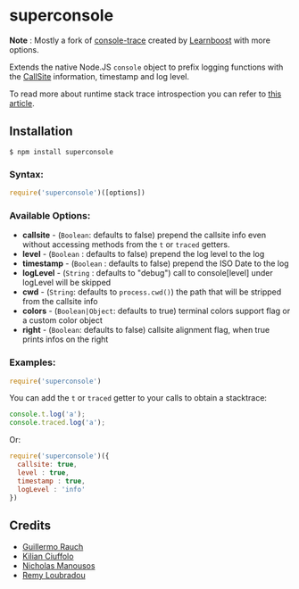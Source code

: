 # superconsole

__Note__ : Mostly a fork of [console-trace](https://github.com/LearnBoost/console-trace) created by [Learnboost](https://www.learnboost.com/) with more options.

Extends the native Node.JS `console` object to prefix logging functions
with the [CallSite](http://github.com/visionmedia/callsite) information, timestamp and log level.

To read more about runtime stack trace introspection you can refer to [this
article](http://www.devthought.com/2011/12/22/a-string-is-not-an-error/#beyond).

## Installation

    $ npm install superconsole

### Syntax:

```javascript
require('superconsole')([options])
```

### Available Options:

* __callsite__ - (`Boolean`: defaults to false) prepend the callsite info even without accessing methods from the `t` or `traced` getters.
* __level__ - (`Boolean` : defaults to false) prepend the log level to the log
* __timestamp__ - (`Boolean` : defaults to false) prepend the ISO Date to the log
* __logLevel__ - (`String` : defaults to "debug") call to console[level] under logLevel will be skipped
* __cwd__ - (`String`: defaults to `process.cwd()`) the path that will be stripped from the callsite info
* __colors__ - (`Boolean|Object`: defaults to true) terminal colors support flag or a custom color object
* __right__ - (`Boolean`: defaults to false) callsite alignment flag, when true prints infos on the right



### Examples:

```javascript
require('superconsole')
```

You can add the `t` or `traced` getter to your calls to obtain a stacktrace:

```js
console.t.log('a');
console.traced.log('a');
```

Or:

```js
require('superconsole')({
  callsite: true,
  level : true,
  timestamp : true,
  logLevel : 'info'
})

```

## Credits

  * [Guillermo Rauch](https://github.com/guille)
  * [Kilian Ciuffolo](https://github.com/kilianc)
  * [Nicholas Manousos](https://github.com/nmanousos) 
  * [Remy Loubradou](https://github.com/lbdremy)
